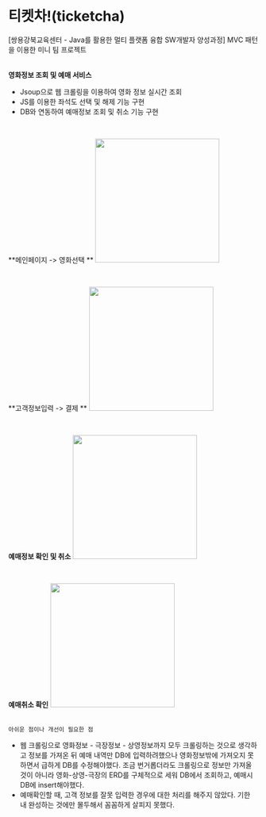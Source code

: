 # 티켓차!(ticketcha)
[쌍용강북교육센터 - Java를 활용한 멀티 플랫폼 융합 SW개발자 양성과정] MVC 패턴을 이용한 미니 팀 프로젝트<br>
<br>

**영화정보 조회 및 예매 서비스**
 - Jsoup으로 웹 크롤링을 이용하여 영화 정보 실시간 조회<br>
 - JS를 이용한 좌석도 선택 및 해제 기능 구현<br>
 - DB와 연동하여 예매정보 조회 및 취소 기능 구현
<br>

**메인페이지 -> 영화선택 **
<img src="https://user-images.githubusercontent.com/87021484/135799515-e38f7663-8390-4ba6-ae34-748db6c724d4.gif" height="250">

<br>

**고객정보입력 -> 결제 **
<img src="https://user-images.githubusercontent.com/87021484/135800356-1bd0c1be-5bf5-4bc4-a6f5-a9f54d91db10.gif" height="250">

<br>

**예매정보 확인 및 취소**
<img src="https://user-images.githubusercontent.com/87021484/135800363-a040083f-3f70-4c1a-8aeb-3108ba152c78.gif" height="250">

<br>

**예매취소 확인**
<img src="https://user-images.githubusercontent.com/87021484/135800365-c5105f3d-6517-4f40-a3ba-d861cd850008.gif" height="250">
<br>
<br>

`아쉬운 점이나 개선이 필요한 점`
 - 웹 크롤링으로 영화정보 - 극장정보 - 상영정보까지 모두 크롤링하는 것으로 생각하고 정보를 가져온 뒤 예매 내역만 DB에 입력하려했으나 영화정보밖에 가져오지 못하면서 급하게 DB를 수정해야했다. 조금 번거롭더라도 크롤링으로 정보만 가져올 것이 아니라 영화-상영-극장의 ERD를 구체적으로 세워 DB에서 조회하고, 예매시 DB에 insert해야했다.
 - 예매확인할 때, 고객 정보를 잘못 입력한 경우에 대한 처리를 해주지 않았다. 기한 내 완성하는 것에만 몰두해서 꼼꼼하게 살피지 못했다.
